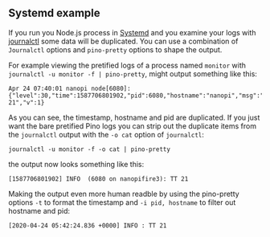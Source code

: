 <a id="Systemd"></a>
## Systemd example

If you run you Node.js process in [Systemd](https://www.freedesktop.org/wiki/Software/systemd/) and you examine your logs with [journalctl](https://www.freedesktop.org/software/systemd/man/journalctl.html) some data will be duplicated. You can use a combination of `Journalctl` options and `pino-pretty` options to shape the output.

For example viewing the pretified logs of a process named `monitor` with `journalctl -u monitor -f | pino-pretty`, might output something like this:

```
Apr 24 07:40:01 nanopi node[6080]: {"level":30,"time":1587706801902,"pid":6080,"hostname":"nanopi","msg":"TT
21","v":1}
```
As you can see, the timestamp, hostname and pid are duplicated.
If you just want the bare pretified Pino logs you can strip out the duplicate items from the `journalctl` output with the `-o cat` option of `journalctl`: 
```
journalctl -u monitor -f -o cat | pino-pretty
```
the output now looks something like this:
```
[1587706801902] INFO  (6080 on nanopifire3): TT 21
```
Making the output even more human readble by using the pino-pretty options `-t` to format the timestamp and `-i pid, hostname` to filter out hostname and pid:
```
[2020-04-24 05:42:24.836 +0000] INFO : TT 21
``` 
